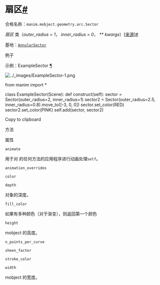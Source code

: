 # 扇区[#](#sector "此标题的固定链接")

合格名称：`manim.mobject.geometry.arc.Sector`

_扇区_ 类（_outer_radius = 1_， _inner_radius = 0_， _\*\* kwargs_）[\[来源\]](../_modules/manim/mobject/geometry/arc.html#Sector)[#](#manim.mobject.geometry.arc.Sector "此定义的固定链接")

基地：[`AnnularSector`](manim.mobject.geometry.arc.AnnularSector.html#manim.mobject.geometry.arc.AnnularSector "manim.mobject.geometry.arc.AnnularSector")

例子

示例：ExampleSector [¶](#examplesector)

![../_images/ExampleSector-1.png](../_images/ExampleSector-1.png)

from manim import \*

class ExampleSector(Scene):
def construct(self):
sector = Sector(outer_radius=2, inner_radius=1)
sector2 = Sector(outer_radius=2.5, inner_radius=0.8).move_to(\[-3, 0, 0\])
sector.set_color(RED)
sector2.set_color(PINK)
self.add(sector, sector2)

Copy to clipboard

方法

属性

`animate`

用于对 的任何方法的应用程序进行动画处理`self`。

`animation_overrides`

`color`

`depth`

对象的深度。

`fill_color`

如果有多种颜色（对于渐变），则返回第一个颜色

`height`

mobject 的高度。

`n_points_per_curve`

`sheen_factor`

`stroke_color`

`width`

mobject 的宽度。
